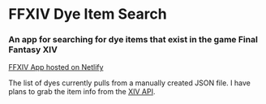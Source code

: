 # FFXIV Dye Item Search

### An app for searching for dye items that exist in the game Final Fantasy XIV

[FFXIV App hosted on Netlify](https://bejewelled-paprenjak-eb6381.netlify.app/)

The list of dyes currently pulls from a manually created JSON file. I have plans to grab the item info from the [XIV API](https://xivapi.com/).
